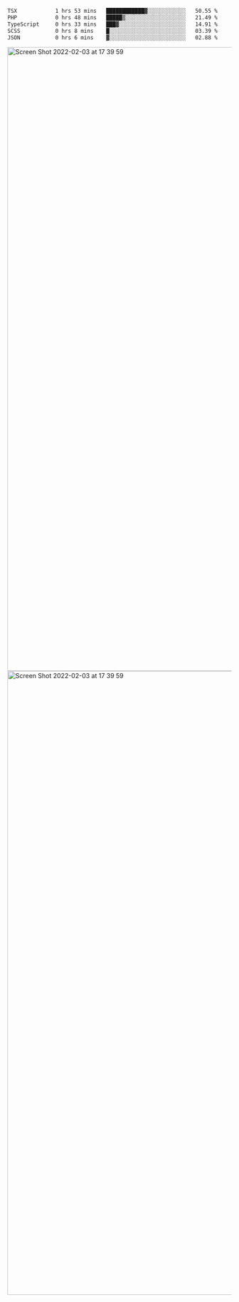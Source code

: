 <!--START_SECTION:waka-->

```txt
TSX            1 hrs 53 mins   ████████████▓░░░░░░░░░░░░   50.55 %
PHP            0 hrs 48 mins   █████▒░░░░░░░░░░░░░░░░░░░   21.49 %
TypeScript     0 hrs 33 mins   ███▓░░░░░░░░░░░░░░░░░░░░░   14.91 %
SCSS           0 hrs 8 mins    █░░░░░░░░░░░░░░░░░░░░░░░░   03.39 %
JSON           0 hrs 6 mins    ▓░░░░░░░░░░░░░░░░░░░░░░░░   02.88 %
```

<!--END_SECTION:waka-->

<img width="1400" alt="Screen Shot 2022-02-03 at 17 39 59" src="https://user-images.githubusercontent.com/45716542/152387304-f2b60485-53a6-4f4b-a818-5cefb1b0c0ae.png">
<img width="1400" alt="Screen Shot 2022-02-03 at 17 39 59" src="https://user-images.githubusercontent.com/45716542/152387273-ea5cdf21-2a45-44da-8bef-00c1763b1d42.png">
